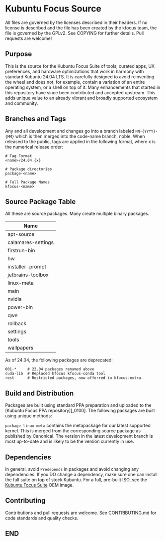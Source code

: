 # Kubuntu Focus Source
All files are governed by the licenses described in their headers. If no
license is described and the file has been created by the kfocus team, the
file is governed by the GPLv2. See COPYING for further details. Pull requests
are welcome!

## Purpose
This is the source for the Kubuntu Focus Suite of tools, curated apps, UX
preferences, and hardware optimizations that work in harmony with standard
Kubuntu 24.04 LTS. It is carefully designed to avoid reinventing the wheel and
does not, for example, contain a variation of an entire operating system, or a
shell on top of it. Many enhancements that started in this repository have
since been contributed and accepted upstream. This adds unique value to an
already vibrant and broadly supported ecosystem and community.

## Branches and Tags
Any and all development and changes go into a branch labeled `NN-{YYYY}-{MM}`
which is then merged into the code-name branch, noble. When released to the
public, tags are applied in the following format, where x is the numerical
release order:

```
# Tag Format
<name>/24.04.{x}

# Package directories
package-<name>

# Full Package Names
kfocus-<name>
```

## Source Package Table

All these are source packages. Many create multiple binary packages.

| Name                 |
| -------------------- |
| apt-source           |
| calamares-settings   |
| firstrun-bin         |
| hw                   |
| installer-prompt     |
| jetbrains-toolbox    |
| linux-meta           |
| main                 |
| nvidia               |
| power-bin            |
| qwe                  |
| rollback             |
| settings             |
| tools                |
| wallpapers           |

As of 24.04, the following packages are deprecated:
```
001-*     # 22.04 packages renamed above
cuda-lib  # Replaced kfocus kfocus-conda tool
rest      # Restricted packages, now offerred in kfocus-extra.
```

## Build and Distribution
Packages are built using standard PPA preparation and uploaded to the [Kubuntu
Focus PPA repository][_0100]. The following packages are built using unique
methods:

`package-linux-meta` contains the metapackage for our latest supported kernel.
This is merged from the corresponding source package as published by
Canonical. The version in the latest development branch is most up-to-date and
is likely to be the version currently in use.

## Dependencies
In general, avoid `Predepends` in packages and avoid changing any dependencies.
If you DO change a dependency, make sure one can install the full suite on top
of stock Kubuntu. For a full, pre-built ISO, see the [Kubuntu Focus
Suite](https://kfocus.org/try) OEM image.

## Contributing
Contributions and pull requests are welcome. See CONTRIBUTING.md for code
standards and quality checks.

## END
